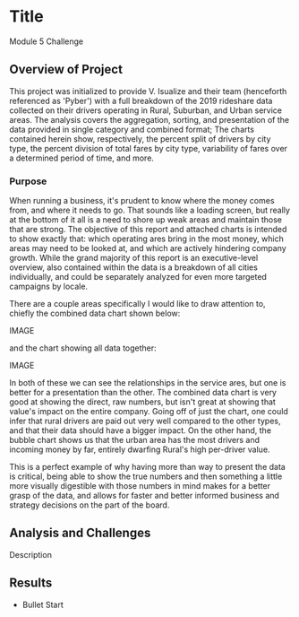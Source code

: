 # Title 
Module 5 Challenge

## Overview of Project
This project was initialized to provide V. Isualize and their team (henceforth referenced as 'Pyber') with a full breakdown of the 2019 rideshare data collected on their drivers operating in Rural, Suburban, and Urban service areas. The analysis covers the aggregation, sorting, and presentation of the data provided in single category and combined format; The charts contained herein show, respectively, the percent split of drivers by city type, the percent division of total fares by city type, variability of fares over a determined period of time, and more.

### Purpose
When running a business, it's prudent to know where the money comes from, and where it needs to go. That sounds like a loading screen, but really at the bottom of it all is a need to shore up weak areas and maintain those that are strong. The objective of this report and attached charts is intended to show exactly that: which operating ares bring in the most money, which areas may need to be looked at, and which are actively hindering company growth. While the grand majority of this report is an executive-level overview, also contained within the data is a breakdown of all cities individually, and could be separately analyzed for even more targeted campaigns by locale.

There are a couple areas specifically I would like to draw attention to, chiefly the combined data chart shown below:

IMAGE

and the chart showing all data together:

IMAGE

In both of these we can see the relationships in the service ares, but one is better for a presentation than the other. The combined data chart is very good at showing the direct, raw numbers, but isn't great at showing that value's impact on the entire company. Going off of just the chart, one could infer that rural drivers are paid out very well compared to the other types, and that their data should have a bigger impact. On the other hand, the bubble chart shows us that the urban area has the most drivers and incoming money by far, entirely dwarfing Rural's high per-driver value. 

This is a perfect example of why having more than way to present the data is critical, being able to show the true numbers and then something a little more visually digestible with those numbers in mind makes for a better grasp of the data, and allows for faster and better informed business and strategy decisions on the part of the board.
## Analysis and Challenges
Description

## Results

- Bullet Start
